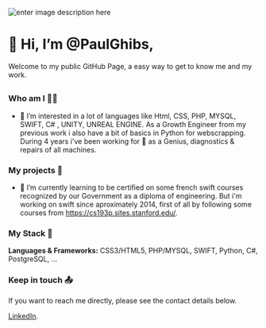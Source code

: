 ![enter image description here](<img width="100" alt="Capture d’écran 2021-06-06 à 16 57 10" src="https://user-images.githubusercontent.com/7050604/120929980-99824e00-c6eb-11eb-965e-2590f1319a01.png">
)
 
#  👋 Hi, I’m @PaulGhibs, 
Welcome to my public GitHub Page, a easy way to get to know me and my work.

##
###  Who am I 👨‍💻 
- 👀 I’m interested in a lot of languages like Html, CSS, PHP, MYSQL, SWIFT, C# , UNITY, UNREAL ENGINE.
As a Growth Engineer from my previous work i also have a bit of basics in Python for webscrapping. 
During 4 years i've been working for  as a Genius, diagnostics & repairs of all machines.


###  My projects 🚀
- 🌱 I’m currently learning to be certified on some french swift courses recognized by our Government as a diploma of engineering. 
But i'm working on swift since aproximately 2014, first of all by following some courses from https://cs193p.sites.stanford.edu/.

###   My Stack 🧳
**Languages & Frameworks:** CSS3/HTML5, PHP/MYSQL, SWIFT, Python, C#, PostgreSQL,  ...


###  Keep in touch 📤

If you want to reach me directly, please see the contact details below.
		
 [LinkedIn](https://www.linkedin.com/in/paul-ghibeaux-8a00a776/).
